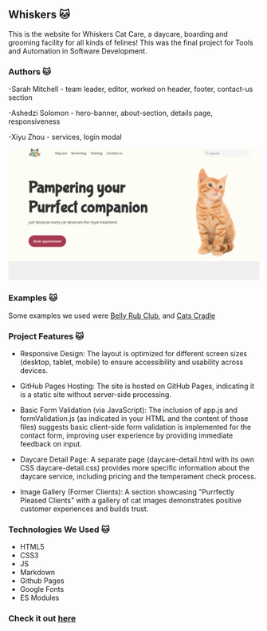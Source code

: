 ## Whiskers 🐱

This is the website for Whiskers Cat Care, a daycare, boarding and grooming 
facility for all kinds of felines! This was the final project for Tools and 
Automation in Software Development. 

### Authors 🐱

-Sarah Mitchell - team leader, editor, worked on header, footer, contact-us section

-Ashedzi Solomon - hero-banner, about-section, details page, responsiveness

-Xiyu Zhou - services, login modal 

![Example of Website](./assets/img/example.png)

### Examples 🐱

Some examples we used were [Belly Rub Club](https://www.thebellyrubclub.ca/), and [Cats Cradle](http://www.petsperfectpaws.com/Cats-Cradle.html)

### Project Features 🐱

- Responsive Design: The layout is optimized for different screen sizes (desktop, tablet, mobile) to ensure accessibility and usability across devices.    

- GitHub Pages Hosting: The site is hosted on GitHub Pages, indicating it is a static site without server-side processing.  

- Basic Form Validation (via JavaScript): The inclusion of app.js and formValidation.js (as indicated in your HTML and the content of those files) suggests basic client-side form validation is implemented for the contact form, improving user experience by providing immediate feedback on input.

- Daycare Detail Page: A separate page (daycare-detail.html with its own CSS daycare-detail.css) provides more specific information about the daycare service, including pricing and the temperament check process.

- Image Gallery (Former Clients): A section showcasing "Purrfectly Pleased Clients" with a gallery of cat images demonstrates positive customer experiences and builds trust.


### Technologies We Used 🐱

- HTML5
- CSS3
- JS
- Markdown
- Github Pages
- Google Fonts
- ES Modules 

### Check it out [here](https://sarsbars.github.io/whikers-cat-care)